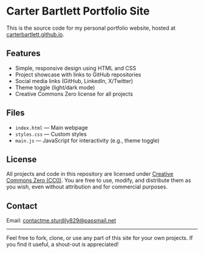 # Carter Bartlett Portfolio Site

This is the source code for my personal portfolio website, hosted at [carterbartlett.github.io](https://carterbartlett.github.io).

## Features
- Simple, responsive design using HTML and CSS
- Project showcase with links to GitHub repositories
- Social media links (GitHub, LinkedIn, X/Twitter)
- Theme toggle (light/dark mode)
- Creative Commons Zero license for all projects

## Files
- `index.html` — Main webpage
- `styles.css` — Custom styles
- `main.js` — JavaScript for interactivity (e.g., theme toggle)

## License
All projects and code in this repository are licensed under [Creative Commons Zero (CC0)](https://creativecommons.org/publicdomain/zero/1.0/). You are free to use, modify, and distribute them as you wish, even without attribution and for commercial purposes.

## Contact
Email: contactme.sturdily829@passmail.net

---

Feel free to fork, clone, or use any part of this site for your own projects. If you find it useful, a shout-out is appreciated!